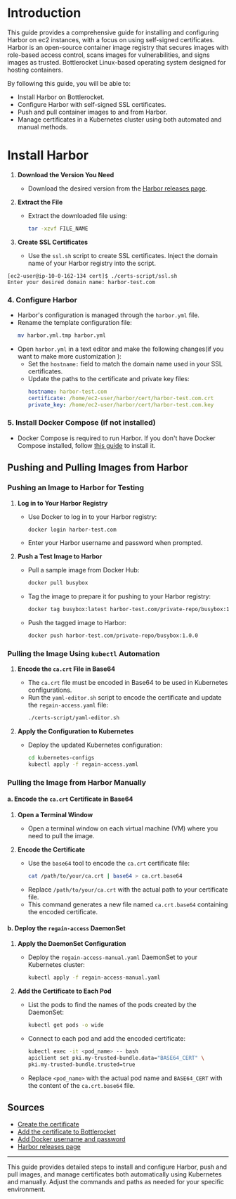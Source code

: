 
# Introduction
This guide provides a comprehensive guide for installing and configuring Harbor on ec2 instances, with a focus on using self-signed certificates. 
Harbor is an open-source container image registry that secures images with role-based access control, scans images for vulnerabilities, and signs images as trusted. 
Bottlerocket Linux-based operating system designed for hosting containers.

By following this guide, you will be able to:

- Install Harbor on Bottlerocket.
- Configure Harbor with self-signed SSL certificates.
- Push and pull container images to and from Harbor.
- Manage certificates in a Kubernetes cluster using both automated and manual methods.

# Install Harbor

1. **Download the Version You Need**
   - Download the desired version from the [Harbor releases page](https://github.com/goharbor/harbor/releases).

2. **Extract the File**
   - Extract the downloaded file using:
     ```sh
     tar -xzvf FILE_NAME
     ```

3. **Create SSL Certificates**
   - Use the `ssl.sh` script to create SSL certificates. Inject the domain name of your Harbor registry into the script.

```
[ec2-user@ip-10-0-162-134 cert]$ ./certs-script/ssl.sh 
Enter your desired domain name: harbor-test.com
```
### 4. **Configure Harbor**
   - Harbor's configuration is managed through the `harbor.yml` file.
   - Rename the template configuration file:
     ```sh
     mv harbor.yml.tmp harbor.yml
     ```
   - Open `harbor.yml` in a text editor and make the following changes(if you want to make more customization ):
     - Set the `hostname:` field to match the domain name used in your SSL certificates.
     - Update the paths to the certificate and private key files:
       ```yaml
       hostname: harbor-test.com
       certificate: /home/ec2-user/harbor/cert/harbor-test.com.crt
       private_key: /home/ec2-user/harbor/cert/harbor-test.com.key
       ```

### 5. **Install Docker Compose (if not installed)**
   - Docker Compose is required to run Harbor. If you don't have Docker Compose installed, follow [this guide](https://www.cyberciti.biz/faq/how-to-install-docker-on-amazon-linux-2/) to install it.

## Pushing and Pulling Images from Harbor

### Pushing an Image to Harbor for Testing

1. **Log in to Your Harbor Registry**
   - Use Docker to log in to your Harbor registry:
     ```sh
     docker login harbor-test.com
     ```
   - Enter your Harbor username and password when prompted.

2. **Push a Test Image to Harbor**
   - Pull a sample image from Docker Hub:
     ```sh
     docker pull busybox
     ```
   - Tag the image to prepare it for pushing to your Harbor registry:
     ```sh
     docker tag busybox:latest harbor-test.com/private-repo/busybox:1.0.0
     ```
   - Push the tagged image to Harbor:
     ```sh
     docker push harbor-test.com/private-repo/busybox:1.0.0
     ```

### Pulling the Image Using `kubectl` Automation

1. **Encode the `ca.crt` File in Base64**
   - The `ca.crt` file must be encoded in Base64 to be used in Kubernetes configurations.
   - Run the `yaml-editor.sh` script to encode the certificate and update the `regain-access.yaml` file:
     ```sh
     ./certs-script/yaml-editor.sh
     ```

2. **Apply the Configuration to Kubernetes**
   - Deploy the updated Kubernetes configuration:
     ```sh
     cd kubernetes-configs
     kubectl apply -f regain-access.yaml
     ```

### Pulling the Image from Harbor Manually

#### a. Encode the `ca.crt` Certificate in Base64

1. **Open a Terminal Window**
   - Open a terminal window on each virtual machine (VM) where you need to pull the image.

2. **Encode the Certificate**
   - Use the `base64` tool to encode the `ca.crt` certificate file:
     ```sh
     cat /path/to/your/ca.crt | base64 > ca.crt.base64
     ```
   - Replace `/path/to/your/ca.crt` with the actual path to your certificate file.
   - This command generates a new file named `ca.crt.base64` containing the encoded certificate.

#### b. Deploy the `regain-access` DaemonSet

1. **Apply the DaemonSet Configuration**
   - Deploy the `regain-access-manual.yaml` DaemonSet to your Kubernetes cluster:
     ```sh
     kubectl apply -f regain-access-manual.yaml
     ```

2. **Add the Certificate to Each Pod**
   - List the pods to find the names of the pods created by the DaemonSet:
     ```sh
     kubectl get pods -o wide
     ```
   - Connect to each pod and add the encoded certificate:
     ```sh
     kubectl exec -it <pod_name> -- bash
     apiclient set pki.my-trusted-bundle.data="BASE64_CERT" \
     pki.my-trusted-bundle.trusted=true
     ```
   - Replace `<pod_name>` with the actual pod name and `BASE64_CERT` with the content of the `ca.crt.base64` file.





## Sources

- [Create the certificate](https://goharbor.io/docs/2.10.0/install-config/configure-https/)
- [Add the certificate to Bottlerocket](https://bottlerocket.dev/en/os/1.19.x/api/settings/pki/)
- [Add Docker username and password](https://bottlerocket.dev/en/os/1.19.x/api/settings/container-registry/)
- [Harbor releases page](https://github.com/goharbor/harbor/releases)

---


This guide provides detailed steps to install and configure Harbor, push and pull images, and manage certificates both automatically using Kubernetes and manually. Adjust the commands and paths as needed for your specific environment.